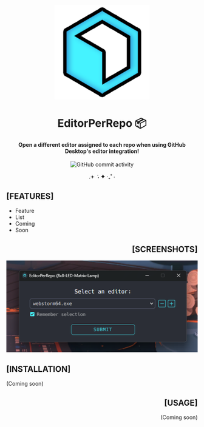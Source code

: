 <div width="100%" align="center">
<img alt="EPR Icon" height="250" src="media/epr-icon.png"/>
<h1>EditorPerRepo 📦</h1>

<h4>Open a different editor assigned to each repo when using GitHub Desktop's editor integration!</h4>

![GitHub commit activity](https://img.shields.io/github/commit-activity/m/rynstwrt/https%3A%2F%2Fwww.github.com%2Frynstwrt%2FEditorPerRepo)

.𖥔 ݁ ˖ ✦ ‧₊˚ ⋅
</div>



## [FEATURES]
- Feature
- List
- Coming
- Soon



<div align="right">

## [SCREENSHOTS]
![EPR editor select menu screenshot](media/screenshot1.png)

</div>



## [INSTALLATION]
(Coming soon)



<div align="right">

## [USAGE]
(Coming soon)
</div>